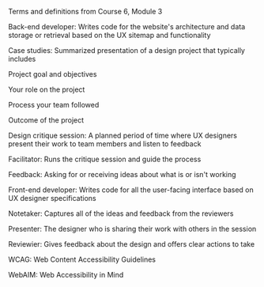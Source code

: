 Terms and definitions from Course 6, Module 3

Back-end developer: Writes code for the website's architecture and data storage or retrieval based on the UX sitemap and functionality

Case studies: Summarized presentation of a design project that typically includes

Project goal and objectives 

Your role on the project 

Process your team followed 

Outcome of the project

Design critique session: A planned period of time where UX designers present their work to team members and listen to feedback

Facilitator: Runs the critique session and guide the process

Feedback: Asking for or receiving ideas about what is or isn't working

Front-end developer: Writes code for all the user-facing interface based on UX designer specifications

Notetaker: Captures all of the ideas and feedback from the reviewers

Presenter: The designer who is sharing their work with others in the session

Reviewier: Gives feedback about the design and offers clear actions to take

WCAG: Web Content Accessibility Guidelines

WebAIM: Web Accessibility in Mind


